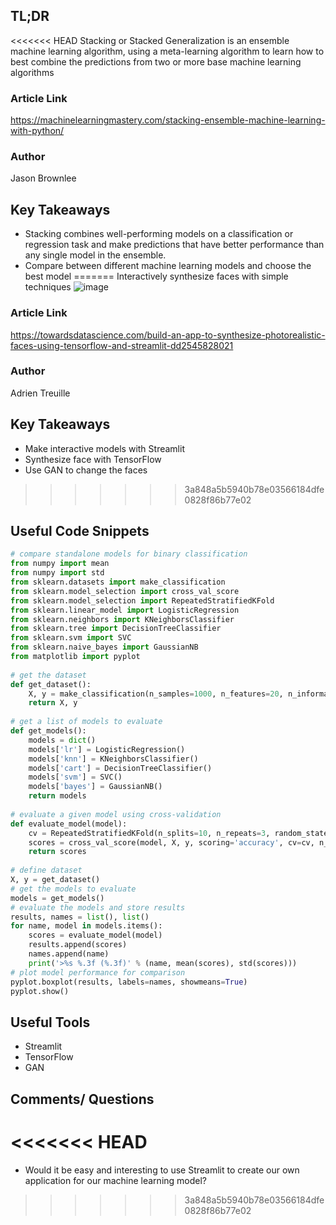 ## TL;DR
<<<<<<< HEAD
Stacking or Stacked Generalization is an ensemble machine learning algorithm, using a meta-learning algorithm to learn how to best combine the predictions from two or more base machine learning algorithms
### Article Link
https://machinelearningmastery.com/stacking-ensemble-machine-learning-with-python/
### Author
Jason Brownlee
## Key Takeaways
*  Stacking combines well-performing models on a classification or regression task and make predictions that have better performance than any single model in the ensemble.
*  Compare between different machine learning models and choose the best model
=======
Interactively synthesize faces with simple techniques
![image](https://miro.medium.com/max/1400/0*kqTo76YSl92YkYDV)
### Article Link
https://towardsdatascience.com/build-an-app-to-synthesize-photorealistic-faces-using-tensorflow-and-streamlit-dd2545828021

### Author
Adrien Treuille

## Key Takeaways
* Make interactive models with Streamlit
* Synthesize face with TensorFlow
* Use GAN to change the faces
>>>>>>> 3a848a5b5940b78e03566184dfe0828f86b77e02

## Useful Code Snippets
```python
# compare standalone models for binary classification
from numpy import mean
from numpy import std
from sklearn.datasets import make_classification
from sklearn.model_selection import cross_val_score
from sklearn.model_selection import RepeatedStratifiedKFold
from sklearn.linear_model import LogisticRegression
from sklearn.neighbors import KNeighborsClassifier
from sklearn.tree import DecisionTreeClassifier
from sklearn.svm import SVC
from sklearn.naive_bayes import GaussianNB
from matplotlib import pyplot
 
# get the dataset
def get_dataset():
	X, y = make_classification(n_samples=1000, n_features=20, n_informative=15, n_redundant=5, random_state=1)
	return X, y
 
# get a list of models to evaluate
def get_models():
	models = dict()
	models['lr'] = LogisticRegression()
	models['knn'] = KNeighborsClassifier()
	models['cart'] = DecisionTreeClassifier()
	models['svm'] = SVC()
	models['bayes'] = GaussianNB()
	return models
 
# evaluate a given model using cross-validation
def evaluate_model(model):
	cv = RepeatedStratifiedKFold(n_splits=10, n_repeats=3, random_state=1)
	scores = cross_val_score(model, X, y, scoring='accuracy', cv=cv, n_jobs=-1, error_score='raise')
	return scores
 
# define dataset
X, y = get_dataset()
# get the models to evaluate
models = get_models()
# evaluate the models and store results
results, names = list(), list()
for name, model in models.items():
	scores = evaluate_model(model)
	results.append(scores)
	names.append(name)
	print('>%s %.3f (%.3f)' % (name, mean(scores), std(scores)))
# plot model performance for comparison
pyplot.boxplot(results, labels=names, showmeans=True)
pyplot.show()

```


## Useful Tools
*  Streamlit
*  TensorFlow
* GAN

## Comments/ Questions
<<<<<<< HEAD
=======
* Would it be easy and interesting to use Streamlit to create our own application for our machine learning model?
>>>>>>> 3a848a5b5940b78e03566184dfe0828f86b77e02
